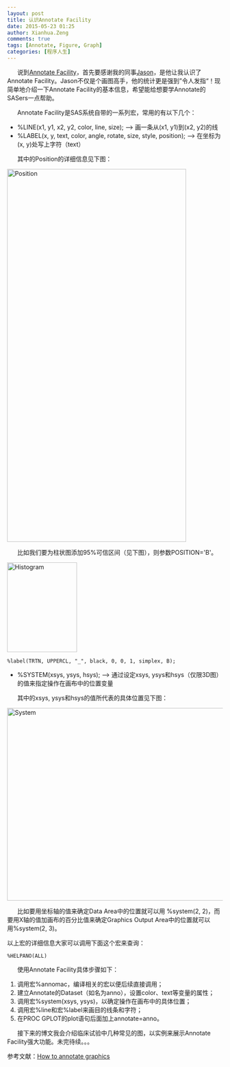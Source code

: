 ```yaml
---
layout: post
title: 认识Annotate Facility
date: 2015-05-23 01:25
author: Xianhua.Zeng
comments: true
tags: [Annotate, Figure, Graph]
categories: [程序人生]
---
```

<p>      说到<span style="text-decoration: underline;"><a href="http://support.sas.com/documentation/cdl/en/graphref/63022/HTML/default/viewer.htm#annodata-creating-grelem.htm" target="_blank">Annotate Facility</a></span>，首先要感谢我的同事<span style="text-decoration: underline;"><a href="https://cn.linkedin.com/pub/jason-cai/82/8b6/757" target="_blank">Jason</a></span>，是他让我认识了Annotate Facility。Jason不仅是个画图高手，他的统计更是强到”令人发指“！现简单地介绍一下Annotate Facility的基本信息，希望能给想要学Annotate的SASers一点帮助。</p>
<p>      Annotate Facility是SAS系统自带的一系列宏，常用的有以下几个：<!--more--></p>
<ul style="list-style-type: disc;">
	<li>%LINE(x1, y1, x2, y2, color, line, size); --&gt; 画一条从(x1, y1)到(x2, y2)的线</li>
	<li>%LABEL(x, y, text, color, angle, rotate, size, style, position); --&gt; 在坐标为(x, y)处写上字符（text）</li>
</ul>
<p>      其中的Position的详细信息见下图：</p>
<p><a href="http://www.xianhuazeng.com/cn/wp-content/uploads/2015/05/Position.jpg"><img class="aligncenter size-full wp-image-182" src="http://www.xianhuazeng.com/cn/wp-content/uploads/2015/05/Position.jpg" alt="Position" width="418" height="869" /></a></p>
<p>      比如我们要为柱状图添加95%可信区间（见下图），则参数POSITION='B'。</p>
<p><a href="http://www.xianhuazeng.com/cn/wp-content/uploads/2015/05/Histogram.jpg"><img class="aligncenter size-full wp-image-268" src="http://www.xianhuazeng.com/cn/wp-content/uploads/2015/05/Histogram.jpg" alt="Histogram" width="163" height="209" /></a></p>
<pre><code>%label(TRTN, UPPERCL, "_", black, 0, 0, 1, simplex, B);
</code></pre>
<ul style="list-style-type: disc;">
	<li>%SYSTEM(xsys, ysys, hsys); --&gt; 通过设定xsys, ysys和hsys（仅限3D图）的值来指定操作在画布中的位置变量 </li>
</ul>
<p>      其中的xsys, ysys和hsys的值所代表的具体位置见下图：</p>
<p><a href="http://www.xianhuazeng.com/cn/wp-content/uploads/2015/05/System.jpg"><img class="aligncenter size-full wp-image-181" src="http://www.xianhuazeng.com/cn/wp-content/uploads/2015/05/System.jpg" alt="System" width="611" height="449" /></a></p>
<p>      比如要用坐标轴的值来确定Data Area中的位置就可以用 %system(2, 2)，而要用X轴的值加画布的百分比值来确定Graphics Output Area中的位置就可以用%system(2, 3)。</p>
<p>以上宏的详细信息大家可以调用下面这个宏来查询：</p>
<pre><code>%HELPANO(ALL)
</code></pre>
<p>      使用Annotate Facility具体步骤如下：</p>
<ol>
	<li>调用宏%annomac，编译相关的宏以便后续直接调用；</li>
	<li>建立Annotate的Dataset（如名为anno），设置color、text等变量的属性；</li>
	<li>调用宏%system(xsys, ysys)，以确定操作在画布中的具体位置；</li>
	<li>调用宏%line和宏%label来画目的线条和字符；</li>
	<li>在PROC GPLOT的plot语句后面加上annotate=anno。</li>
</ol>
<p>      接下来的博文我会介绍临床试验中几种常见的图，以实例来展示Annotate Facility强大功能。未完待续。。。</p>
<p>参考文献：<span style="text-decoration: underline;"><a href="http://www.lexjansen.com/phuse/2006/tu/tu05.pdf" target="_blank">How to annotate graphics</a></span></p>
